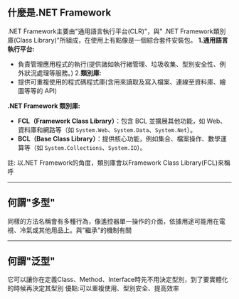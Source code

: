 ## 什麼是.NET Framework
.NET Framework主要由"通用語言執行平台(CLR)"，與" .NET Framework類別庫(Class Library)"所組成，在使用上有點像是一個綜合套件安裝包。
**1.通用語言執行平台:**
- 負責管理應用程式的執行(提供諸如執行緒管理、垃圾收集、型別安全性、例外狀況處理等服務。)
2.**類別庫:**
- 提供可重複使用的程式碼程式庫(含用來讀取及寫入檔案、連線至資料庫、繪圖等等的 API)


**.NET Framework 類別庫:**
- **FCL（Framework Class Library）**：包含 BCL 並擴展其他功能，如 Web、資料庫和網路等（如 `System.Web`、`System.Data`、`System.Net`）。
- **BCL（Base Class Library）**：提供核心功能，例如集合、檔案操作、數學運算等（如 `System.Collections`、`System.IO`）。

註: 以.NET Framework的角度，類別庫會以Framework Class Library(FCL)來稱呼

---
## 何謂"多型"
同樣的方法名稱會有多種行為，像遙控器單一操作的介面，依據用途可能用在電視、冷氣或其他用品上。與"繼承"的機制有關

---
## 何謂"泛型"
它可以讓你在定義Class、Method、Interface時先不用決定型別，到了要實體化的時候再決定其型別
優點:可以重複使用、型別安全、提高效率
